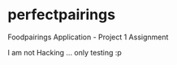 # perfectpairings
Foodpairings  Application - Project 1 Assignment

I am not Hacking ... only testing :p